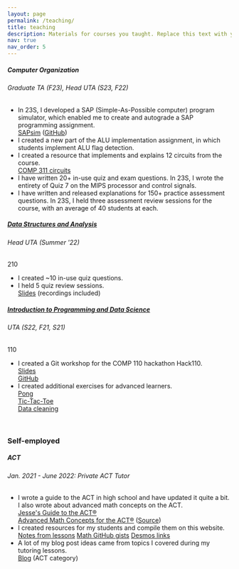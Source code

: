 ```yaml
---
layout: page
permalink: /teaching/
title: teaching
description: Materials for courses you taught. Replace this text with your description.
nav: true
nav_order: 5
---
```



<!-- COMP 311 (Computer Organization) -->
<div class="card mt-3">
  <div class="p-3">
    <div class="row">
      <div class="col-sm-10">
        <h5 id="comp311" class="card-title">Computer Organization</h5>
        <h6 class="card-subtitle font-italic">Graduate TA (F23), Head UTA (S23, F22)</h6>
      </div>
      <div class="col-sm-2 text-sm-right">
      </div>
    </div>
    <ul class="card-text font-weight-light list-group list-group-flush">
      <li class="list-group-item">
        <div class="row">
          <div class="col-sm-9">
            In 23S, I developed a SAP (Simple-As-Possible computer) program simulator, which enabled me to create and autograde a SAP programming assignment.
          </div>
          <div class="col-sm-3">
            <a href="/projects/sapsim">SAPsim</a>&nbsp;(<a href="https://github.com/jesse-wei/SAPsim">GitHub</a>)
          </div>
        </div>
      </li>
      <li class="list-group-item">
        <div class="row">
          <div class="col-sm-9">
            I created a new part of the ALU implementation assignment, in which students implement ALU flag detection.
          </div>
        </div>
      </li>
      <li class="list-group-item">
        <div class="row">
          <div class="col-sm-9">
            I created a resource that implements and explains 12 circuits from the course.
          </div>
          <div class="col-sm-3">
            <a href="https://github.com/jesse-wei/COMP311-circuits">COMP 311 circuits</a>
          </div>
        </div>
      </li>
      <li class="list-group-item">
        <div class="row">
          <div class="col-sm-9">
            I have written 20+ in-use quiz and exam questions. In 23S, I wrote the entirety of Quiz 7 on the MIPS processor and control signals.
          </div>
          <div class="col-sm-3">
          </div>
        </div>
      </li>
      <li class="list-group-item">
        <div class="row">
          <div class="col-sm-9">
            I have written and released explanations for 150+ practice assessment questions. In 23S, I held three assessment review sessions for the course, with an average of 40 students at each.
          </div>
          <div class="col-sm-3">
          </div>
        </div>
      </li>
    </ul>
  </div>
</div>

<!-- COMP 210 (Data Structures and Analysis) -->
<div class="card mt-3">
  <div class="p-3">
    <div class="row">
      <div class="col-sm-10">
        <h5 id="comp210" class="card-title"><a href="https://www.cs.unc.edu/~kakiryan/teaching/summer-210.html">Data Structures and Analysis</a></h5>
        <h6 class="card-subtitle font-italic">Head UTA (Summer '22)</h6>
      </div>
      <div class="col-sm-2 text-sm-right">
        <span class="badge">
          210 
        </span>
      </div>
    </div>
    <ul class="card-text font-weight-light list-group list-group-flush">
      <li class="list-group-item">
        <div class="row">
          <div class="col-sm-9">
            I created ~10 in-use quiz questions.
          </div>
          <div class="col-sm-3">
          </div>
        </div>
      </li>
      <li class="list-group-item">
        <div class="row">
          <div class="col-sm-9">
            I held 5 quiz review sessions.
          </div>
          <div class="col-sm-3">
            <a href="https://docs.google.com/presentation/d/12e1sxpIHf1mICBM6xSjnnCluqbAZQcE1cxS9P-yykdk/edit?usp=sharing" target="_blank" rel="noopener noreferrer">Slides</a> (recordings included)
          </div>
        </div>
      </li>
    </ul>
  </div>
</div>

<!-- COMP 110 (Introduction to Programming and Data Science) -->
<div class="card mt-3">
  <div class="p-3">
    <div class="row">
      <div class="col-sm-10">
        <h5 id="comp110" class="card-title"><a href="https://22s.comp110.com">Introduction to Programming and Data Science</a></h5>
        <h6 class="card-subtitle font-italic">UTA (S22, F21, S21)</h6>
      </div>
      <div class="col-sm-2 text-sm-right">
        <span class="badge">
          110
        </span>
      </div>
    </div>
    <ul class="card-text font-weight-light list-group list-group-flush">
      <li class="list-group-item">
        <div class="row">
          <div class="col-sm-9">
            I created a Git workshop for the COMP 110 hackathon Hack110.
          </div>
          <div class="col-sm-3">
            <a href="https://docs.google.com/presentation/d/1EHSeRvvkmLQSM9iJL0GyXE-p_i4bnn7eMuCr-YWPQ_A/">Slides</a>
            <br>
            <a href="https://github.com/comp110git/git-workshop">GitHub</a>
          </div>
        </div>
      </li>
      <li class="list-group-item">
        <div class="row">
          <div class="col-sm-9">
            I created additional exercises for advanced learners.
          </div>
          <div class="col-sm-3">
            <a href="https://22s.comp110.com/explore/side-quest/sq01-pong.html">Pong</a>
            <br>
            <a href="https://22s.comp110.com/explore/side-quest/sq00-ttt.html">Tic-Tac-Toe</a>
            <br>
            <a href="https://22s.comp110.com/explore/pandas/exds01-cleaning.html">Data cleaning</a>
          </div>
        </div>
      </li>
    </ul>
  </div>
</div>

<br>

<!-- ACT -->
<h3 id="self-employed">Self-employed</h3>
<div class="card mt-3">
  <div class="p-3">
    <div class="row">
      <div class="col-sm-10">
        <h5 id="act" class="card-title">ACT</h5>
        <h6 class="card-subtitle font-italic">Jan. 2021 - June 2022: Private ACT Tutor</h6>
      </div>
    </div>
    <ul class="card-text font-weight-light list-group list-group-flush">
      <li class="list-group-item">
        <div class="row">
          <div class="col-sm-9">
            I wrote a guide to the ACT in high school and have updated it quite a bit. I also wrote about advanced math concepts on the ACT.
          </div>
          <div class="col-sm-3">
            <a href="/blog/2022/guide-to-act/">Jesse's Guide to the ACT®</a>
            <br>
            <a href="/assets/pdf/act/Advanced_Math_Concepts_for_the_ACT.pdf">Advanced Math Concepts for the ACT®</a> (<a href="https://www.overleaf.com/read/rhmqqyskcrwp">Source</a>)
          </div>
        </div>
      </li>
      <li class="list-group-item">
        <div class="row">
          <div class="col-sm-9">
            I created resources for my students and compile them on this website.
          </div>
          <div class="col-sm-3">
            <a href="/blog/2022/tutoring-notes">Notes from lessons</a>
            <a href="/blog/2022/math-gists">Math GitHub gists</a>
            <a href="/blog/2022/desmos">Desmos links</a>
          </div>
        </div>
      </li>
      <li class="list-group-item">
        <div class="row">
          <div class="col-sm-9">
            A lot of my blog post ideas came from topics I covered during my tutoring lessons.
          </div>
          <div class="col-sm-3">
            <a href="/blog/category/act/">Blog</a> (ACT category)
          </div>
        </div>
      </li>
    </ul>
  </div>
</div>

